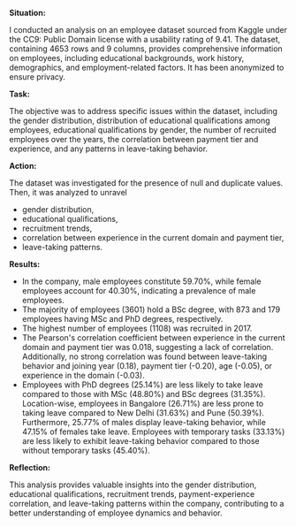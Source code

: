 **Situation:**

I conducted an analysis on an employee dataset sourced from Kaggle under the CC9: Public Domain license with a usability rating of 9.41. The dataset, containing 4653 rows and 9 columns, provides comprehensive information on employees, including educational backgrounds, work history, demographics, and employment-related factors. It has been anonymized to ensure privacy.

**Task:**

The objective was to address specific issues within the dataset, including the gender distribution, distribution of educational qualifications among employees, educational qualifications by gender, the number of recruited employees over the years, the correlation between payment tier and experience, and any patterns in leave-taking behavior.

**Action:**

The dataset was investigated for the presence of null and duplicate values. Then, it was analyzed to unravel

- gender distribution,
- educational qualifications,
- recruitment trends,
- correlation between experience in the current domain and payment tier,
- leave-taking patterns.

**Results:**

- In the company, male employees constitute 59.70%, while female employees account for 40.30%, indicating a prevalence of male employees.
- The majority of employees (3601) hold a BSc degree, with 873 and 179 employees having MSc and PhD degrees, respectively.
- The highest number of employees (1108) was recruited in 2017.
- The Pearson's correlation coefficient between experience in the current domain and payment tier was 0.018, suggesting a lack of correlation. Additionally, no strong correlation was found between leave-taking behavior and joining year (0.18), payment tier (-0.20), age (-0.05), or experience in the domain (-0.03).
- Employees with PhD degrees (25.14%) are less likely to take leave compared to those with MSc (48.80%) and BSc degrees (31.35%). Location-wise, employees in Bangalore (26.71%) are less prone to taking leave compared to New Delhi (31.63%) and Pune (50.39%). Furthermore, 25.77% of males display leave-taking behavior, while 47.15% of females take leave. Employees with temporary tasks (33.13%) are less likely to exhibit leave-taking behavior compared to those without temporary tasks (45.40%).

**Reflection:**

This analysis provides valuable insights into the gender distribution, educational qualifications, recruitment trends, payment-experience correlation, and leave-taking patterns within the company, contributing to a better understanding of employee dynamics and behavior.
